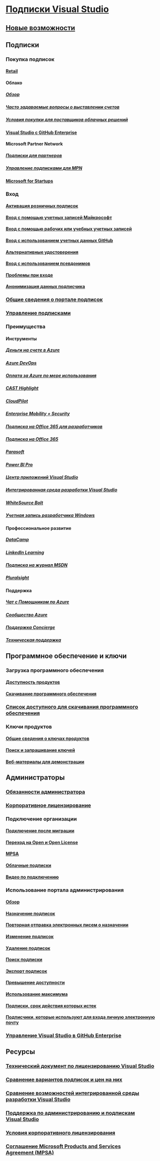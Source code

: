 # [Подписки Visual Studio](index.md)
## [Новые возможности](whats-new-in-subscriptions.md)
## Подписки
### Покупка подписок
#### [Retail](https://visualstudio.microsoft.com/vs/pricing)
#### Облако 
##### [Обзор](vscloud-overview.md)
##### [Часто задаваемые вопросы о выставлении счетов](vscloud-billing-faq.md)
##### [Условия покупки для поставщиков облачных решений](vscloud-csp.md)
#### [Visual Studio с GitHub Enterprise](access-github.md)
#### Microsoft Partner Network
##### [Подписки для партнеров](program-mpn.md)
##### [Управление подписками для MPN](manage-mpn-subscriptions.md)
#### [Microsoft for Startups](program-startups.md)
### Вход 
#### [Активация розничных подписок](activate-store-subscriptions.md)
#### [Вход с помощью учетных записей Майкрософт](sign-in-msa.md)
#### [Вход с помощью рабочих или учебных учетных записей](sign-in-work.md)
#### [Вход с использованием учетных данных GitHub](sign-in-github.md)
#### [Альтернативные удостоверения](vs-alternate-identity.md)
#### [Вход с использованием псевдонимов](aliasing.md)
#### [Проблемы при входе](sign-in-issues.md)
#### [Анонимизация данных подписчика](anonymization.md)
### [Общие сведения о портале подписок](using-the-subscriber-portal.md)
### [Управление подписками](manage-vs-subscriptions.md)
### Преимущества
#### Инструменты
##### [Деньги на счете в Azure](vs-azure.md)
##### [Azure DevOps](vs-azure-devops.md)
##### [Оплата за Azure по мере использования](vs-azure-payg.md)
##### [CAST Highlight](vs-cast.md)
##### [CloudPilot](vs-cloudpilot.md)
##### [Enterprise Mobility + Security](vs-ems.md)
##### [Подписка на Office 365 для разработчиков](vs-office-dev.md)
##### [Подписка на Office 365](vs-office365.md)
##### [Parasoft](vs-parasoft.md)
##### [Power BI Pro](vs-pbi.md)
##### [Центр приложений Visual Studio](vs-visual-studio-app-center.md)
##### [Интегрированная среда разработки Visual Studio](vs-ide-benefit.md)
##### [WhiteSource Bolt](vs-whitesource.md)
##### [Учетная запись разработчика Windows](vs-windows-dev.md)
#### Профессиональное развитие
##### [DataCamp](vs-datacamp.md)
##### [LinkedIn Learning](vs-linkedin-learning.md)
##### [Подписка на журнал MSDN](vs-msdn.md)
##### [Pluralsight](vs-pluralsight.md)
#### Поддержка 
##### [Чат с Помощником по Azure](vs-azure-advisory-chat.md)
##### [Сообщество Azure](vs-azure-community.md)
##### [Поддержка Concierge](vs-concierge-chat.md)
##### [Техническая поддержка](vs-tech-support.md)
## Программное обеспечение и ключи
### Загрузка программного обеспечения
#### [Доступность продуктов](product-availability.md)
#### [Скачивание программного обеспечения](download-software.md)
### [Список доступного для скачивания программного обеспечения](software-download-list.md)
### Ключи продуктов
#### [Общие сведения о ключах продуктов](product-keys.md)
#### [Поиск и запрашивание ключей](find-keys.md)
#### [Веб-материалы для демонстрации](internet-demos.md)
## Администраторы
### [Обязанности администратора](admin-responsibilities.md)
### [Корпоративное лицензирование](volume-license-admins.md)
### Подключение организации
#### [Подключение после миграции](post-migration-onboarding.md)
#### [Переход на Open и Open License](open-migration.md)
#### [MPSA](mpsa.md)
#### [Облачные подписки](cloud-admin.md)
#### [Видео по подключению](https://youtu.be/plSu6fpi7UI)
### Использование портала администрирования
#### [Обзор](using-admin-portal.md)
#### [Назначение подписок](assign-license.md)
#### [Повторная отправка электронных писем о назначении](resend-assignment-email.md)
#### [Изменение подписок](edit-license.md)
#### [Удаление подписок](delete-license.md)
#### [Поиск подписки](search-license.md)
#### [Экспорт подписок](exporting-subscriptions.md)
#### [Превышение доступности](handle-overclaimed-license.md)
#### [Использование максимума](maximum-usage.md)
#### [Подписки, срок действия которых истек](handle-expired-license.md)
#### [Подписчики, которые используют для входа личную электронную почту](personal-email-sign-ins.md)
### [Управление Visual Studio в GitHub Enterprise](assign-github.md)
## Ресурсы
### [Технический документ по лицензированию Visual Studio](https://aka.ms/vslicensing)
### [Сравнение вариантов подписок и цен на них](https://visualstudio.microsoft.com/vs/pricing)
### [Сравнение возможностей интегрированной среды разработки Visual Studio](https://visualstudio.microsoft.com/vs/compare)
### [Поддержка по администрированию и подпискам Visual Studio](https://visualstudio.microsoft.com/support/support-overview-vs)
### [Условия корпоративного лицензирования](https://www.microsoft.com/licensing/product-licensing/products.aspx)
### [Соглашение Microsoft Products and Services Agreement (MPSA)](https://www.microsoft.com/licensing/mpsa/default.aspx)
